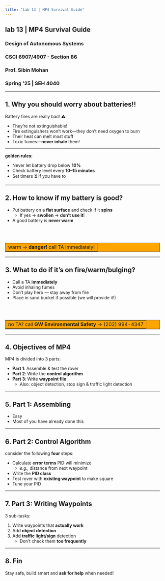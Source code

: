```yaml
---
title: "Lab 13 | MP4 Survival Guide"
---
```


## **lab 13** | **MP4** Survival Guide 

### Design of Autonomous Systems  
### CSCI 6907/4907 - Section 86  
### Prof. **Sibin Mohan**  
### Spring '25 | SEH 4040

---

## 1. Why you should worry about batteries!!

Battery fires are really bad! ⚠️

- They’re not extinguishable!  
- Fire extinguishers won’t work—they don’t need oxygen to burn  
- Their heat can melt most stuff  
- Toxic fumes—**never inhale** them!

---

**golden rules**:  

- Never let battery drop below **10%**  
- Check battery level every **10–15 minutes**  
- Set timers ⏳ if you have to

---

## 2. How to know if my battery is good?

- Put battery on a **flat surface** and check if it **spins**  
  - If yes &rarr; **swollen** &rarr; **don’t use it**!
- A good battery is **never warm** 

<br>
<br>

<table bgcolor="orange" border="1" cellpadding="10">
  <tr>
    <td>warm &rarr; <b>danger!</b> call TA immediately! </td>
  </tr>
</table>


---

## 3. What to do if it’s on fire/warm/bulging?

- Call a TA **immediately**  
- Avoid inhaling fumes  
- Don’t play hero — stay away from fire  
- Place in sand bucket if possible (we will provide it!)

<br>
<br>

<table bgcolor="orange" border="1" cellpadding="10">
  <tr>
    <td>no TA? call <b>GW Environmental Safety</b> &rarr; (202) 994-4347 </td>
  </tr>
</table>

---

## 4. Objectives of MP4

MP4 is divided into 3 parts:  

- **Part 1**: Assemble & test the rover  
- **Part 2**: Write the **control algorithm**  
- **Part 3**: Write **waypoint file**  
  - Also: object detection, stop sign & traffic light detection

---

## 5. Part 1: Assembling

- Easy 
- Most of you have already done this

---

## 6. Part 2: Control Algorithm

consider the following **four** steps:  

- Calculate **error terms** PID will minimize 
  - _e.g.,_  distance from next waypoint
- Write the **PID class**  
- Test rover with **existing waypoint** to make square  
- Tune your PID

---

## 7. Part 3: Writing Waypoints

3 sub-tasks:  
1. Write waypoints that **actually work**  
2. Add **object detection**  
3. Add **traffic light/sign** detection  
   - Don’t check them **too frequently**

---

## 8. Fin

Stay safe, build smart and **ask for help** when needed!
